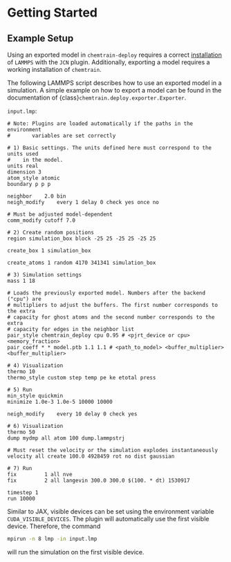 # Getting Started

## Example Setup

Using an exported model in ``chemtrain-deploy`` requires a correct
[installation](#chemtrain-deploy_installation) of ``LAMMPS`` with the ``JCN``
plugin.
Additionally, exporting a model requires a working installation of ``chemtrain``.

The following LAMMPS script describes how to use an exported model in a
simulation. A simple example on how to export a model can be found in the
documentation of {class}`chemtrain.deploy.exporter.Exporter`.

``input.lmp``:
```text
# Note: Plugins are loaded automatically if the paths in the environment
#       variables are set correctly

# 1) Basic settings. The units defined here must correspond to the units used
#    in the model.
units real
dimension 3
atom_style atomic
boundary p p p

neighbor 	2.0 bin
neigh_modify 	every 1 delay 0 check yes once no

# Must be adjusted model-dependent
comm_modify cutoff 7.0

# 2) Create random positions
region simulation_box block -25 25 -25 25 -25 25

create_box 1 simulation_box

create_atoms 1 random 4170 341341 simulation_box

# 3) Simulation settings
mass 1 18

# Loads the previously exported model. Numbers after the backend ("cpu") are
# multipliers to adjust the buffers. The first number corresponds to the extra
# capacity for ghost atoms and the second number corresponds to the extra
# capacity for edges in the neighbor list
pair_style chemtrain_deploy cpu 0.95 # <pjrt_device or cpu> <memory_fraction>
pair_coeff * * model.ptb 1.1 1.1 # <path_to_model> <buffer_multiplier> <buffer_multiplier>

# 4) Visualization
thermo 10
thermo_style custom step temp pe ke etotal press

# 5) Run
min_style quickmin
minimize 1.0e-3 1.0e-5 10000 10000

neigh_modify 	every 10 delay 0 check yes

# 6) Visualization
thermo 50
dump mydmp all atom 100 dump.lammpstrj

# Must reset the velocity or the simulation explodes instantaneously
velocity all create 100.0 4928459 rot no dist gaussian

# 7) Run
fix         1 all nve
fix         2 all langevin 300.0 300.0 $(100. * dt) 1530917

timestep 1
run 10000
```

Similar to JAX, visible devices can be set using the environment variable
``CUDA_VISIBLE_DEVICES``. The plugin will automatically use the first visible
device. Therefore, the command

```bash
mpirun -n 8 lmp -in input.lmp
```

will run the simulation on the first visible device.
